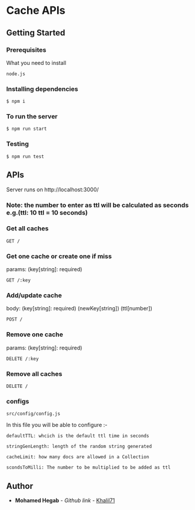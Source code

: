 # Cache APIs

## Getting Started

### Prerequisites

What you need to install

```
node.js
```

### Installing dependencies

```
$ npm i
```

### To run the server

```
$ npm run start
```

### Testing

```
$ npm run test
```

## APIs

Server runs on http://localhost:3000/

### Note: the number to enter as ttl will be calculated as seconds e.g.(ttl: 10 ttl = 10 seconds)

### Get all caches

```
GET /
```

### Get one cache or create one if miss

params: (key[string]: required)

```
GET /:key
```

### Add/update cache

body: (key[string]: required) (newKey[string]) (ttl[number])

```
POST /
```

### Remove one cache

params: (key[string]: required)

```
DELETE /:key
```

### Remove all caches

```
DELETE /
```

### configs

```
src/config/config.js
```

In this file you will be able to configure :-

```
defaultTTL: whcich is the default ttl time in seconds
```

```
stringGenLength: length of the random string generated
```

```
cacheLimit: how many docs are allowed in a Collection
```

```
scondsToMilli: The number to be multiplied to be added as ttl
```

## Author

* **Mohamed Hegab** - _Github link_ - [Khalil71](https://github.com/Khalil71)
